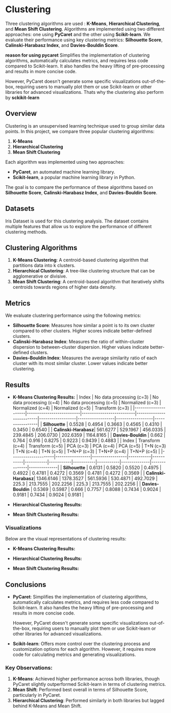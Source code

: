 # Clustering 

Three clustering algorithms are used : **K-Means**, **Hierarchical Clustering**, and **Mean Shift Clustering**. Algorithms are implemented using two different approaches: one using **PyCaret** and the other using **Scikit-learn**. We evaluate their performance using key clustering metrics: **Silhouette Score**, **Calinski-Harabasz Index**, and **Davies-Bouldin Score**.

**reason for using pycaret** Simplifies the implementation of clustering algorithms, automatically calculates metrics, and requires less code compared to Scikit-learn. It also handles the heavy lifting of pre-processing and results in more concise code.
  
  However, PyCaret doesn't generate some specific visualizations out-of-the-box, requiring users to manually plot them or use Scikit-learn or other libraries for advanced visualizations. Thats why the clustering also perform by **sckikit-learn**


## Overview

Clustering is an unsupervised learning technique used to group similar data points. In this project, we compare three popular clustering algorithms:

1. **K-Means**
2. **Hierarchical Clustering**
3. **Mean Shift Clustering**

Each algorithm was implemented using two approaches:
- **PyCaret**, an automated machine learning library.
- **Scikit-learn**, a popular machine learning library in Python.

The goal is to compare the performance of these algorithms based on **Silhouette Score**, **Calinski-Harabasz Index**, and **Davies-Bouldin Score**.

## Datasets

Iris Dataset is used  for this clustering analysis. The dataset contains multiple features that allow us to explore the performance of different clustering methods.

## Clustering Algorithms

1. **K-Means Clustering**: A centroid-based clustering algorithm that partitions data into k clusters.
2. **Hierarchical Clustering**: A tree-like clustering structure that can be agglomerative or divisive.
3. **Mean Shift Clustering**: A centroid-based algorithm that iteratively shifts centroids towards regions of higher data density.



## Metrics

We evaluate clustering performance using the following metrics:

- **Silhouette Score**: Measures how similar a point is to its own cluster compared to other clusters. Higher scores indicate better-defined clusters.
- **Calinski-Harabasz Index**: Measures the ratio of within-cluster dispersion to between-cluster dispersion. Higher values indicate better-defined clusters.
- **Davies-Bouldin Index**: Measures the average similarity ratio of each cluster with its most similar cluster. Lower values indicate better clustering.

## Results

- **K-Means Clustering Results:**
| Index               | No data processing (c=3) | No data processing (c=4) | No data processing (c=5) | Normalized (c=3) | Normalized (c=4) | Normalized (c=5) | Transform (c=3) |
|---------------------|--------------------------|--------------------------|--------------------------|------------------|------------------|------------------|-----------------|
| **Silhouette**       | 0.5528                   | 0.4954                   | 0.3663                   | 0.4565           | 0.4310           | 0.3450           | 0.6540          |
| **Calinski-Harabasz**| 561.6277                 | 529.1967                 | 456.0335                 | 239.4845         | 206.0730         | 202.6359         | 1164.8165       |
| **Davies-Bouldin**   | 0.662                    | 0.764                    | 0.916                    | 0.8275           | 0.9223           | 0.9439           | 0.4883          |
| Index               | Transform (c=4) | Transform (c=5) | PCA (c=3) | PCA (c=4) | PCA (c=5) | T+N (c=3) | T+N (c=4) | T+N (c=5) | T+N+P (c=3) | T+N+P (c=4) | T+N+P (c=5) |
|---------------------|-----------------|-----------------|-----------|-----------|-----------|-----------|-----------|-----------|--------------|--------------|--------------|
| **Silhouette**       | 0.6131          | 0.5820          | 0.5520    | 0.4975    | 0.4922    | 0.4781    | 0.4272    | 0.3569    | 0.4781       | 0.4272       | 0.3569       |
| **Calinski-Harabasz**| 1346.6146       | 1378.3527       | 561.5936  | 530.4871  | 492.7029  | 225.3     | 213.7555  | 202.2256  | 225.3        | 213.7555     | 202.2256     |
| **Davies-Bouldin**   | 0.5369          | 0.5987          | 0.666     | 0.7757    | 0.8088    | 0.7434    | 0.9024    | 0.9181    | 0.7434       | 0.9024       | 0.9181       |



- **Hierarchical Clustering Results:**


- **Mean Shift Clustering Results:**

### Visualizations

Below are the visual representations of clustering results:

- **K-Means Clustering Results:**


- **Hierarchical Clustering Results:**


- **Mean Shift Clustering Results:**




## Conclusions

- **PyCaret**: Simplifies the implementation of clustering algorithms, automatically calculates metrics, and requires less code compared to Scikit-learn. It also handles the heavy lifting of pre-processing and results in more concise code.
  
  However, PyCaret doesn't generate some specific visualizations out-of-the-box, requiring users to manually plot them or use Scikit-learn or other libraries for advanced visualizations.

- **Scikit-learn**: Offers more control over the clustering process and customization options for each algorithm. However, it requires more code for calculating metrics and generating visualizations.

### Key Observations:

1. **K-Means**: Achieved higher performance across both libraries, though PyCaret slightly outperformed Scikit-learn in terms of clustering metrics.
2. **Mean Shift**: Performed best overall in terms of Silhouette Score, particularly in PyCaret.
3. **Hierarchical Clustering**: Performed similarly in both libraries but lagged behind K-Means and Mean Shift.


